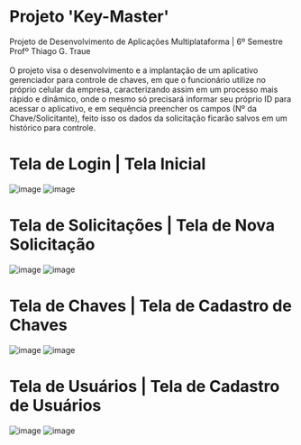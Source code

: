 # Projeto 'Key-Master'

Projeto de Desenvolvimento de Aplicações Multiplataforma | 6º Semestre  <br>
Profº Thiago G. Traue 
<br><br>
O projeto visa o desenvolvimento e a implantação de um aplicativo gerenciador para controle de chaves, em que o funcionário utilize no próprio celular da empresa, caracterizando assim em um processo mais rápido e dinâmico, onde o mesmo só precisará informar seu próprio ID para acessar o aplicativo, e em sequência preencher os campos (Nº da Chave/Solicitante), feito isso os dados da solicitação ficarão salvos em um histórico para controle.
# Tela de Login | Tela Inicial
![image](https://user-images.githubusercontent.com/67766992/120324734-55dbae80-c2bd-11eb-969e-91c142aa5cef.png) 
![image](https://user-images.githubusercontent.com/67766992/120324845-74da4080-c2bd-11eb-9585-1732d344f99b.png)

# Tela de Solicitações | Tela de Nova Solicitação
![image](https://user-images.githubusercontent.com/67766992/120324894-83285c80-c2bd-11eb-8191-5636f455a45b.png) 
![image](https://user-images.githubusercontent.com/67766992/120324999-9affe080-c2bd-11eb-854a-b3dbccd383ad.png)

# Tela de Chaves | Tela de Cadastro de Chaves
![image](https://user-images.githubusercontent.com/67766992/120325128-b965dc00-c2bd-11eb-8676-b3563fab4142.png)
![image](https://user-images.githubusercontent.com/67766992/120325195-ce426f80-c2bd-11eb-92ac-c4403b8b4247.png)

# Tela de Usuários | Tela de Cadastro de Usuários
![image](https://user-images.githubusercontent.com/67766992/120325265-df8b7c00-c2bd-11eb-9bd8-389dba52b18b.png)
![image](https://user-images.githubusercontent.com/67766992/120325369-f3cf7900-c2bd-11eb-8303-733756ba3385.png)
